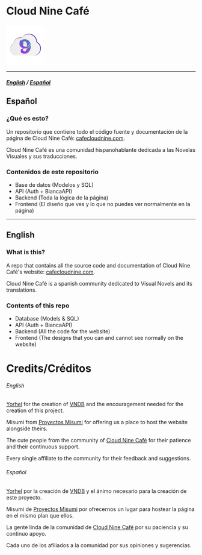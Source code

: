 Cloud Nine Café 
=====

### ![Logo](./public/logo.png)
---------
##### [English](#english) / [Español](#Español)

Español
---------

### ¿Qué es esto?
Un repositorio que contiene todo el código fuente y documentación de la página de Cloud Nine Café: [cafecloudnine.com](https://cafecloudnine.com).

Cloud Nine Café es una comunidad hispanohablante dedicada a las Novelas Visuales y sus traducciones.

### Contenidos de este repositorio
- Base de datos (Modelos y SQL)
- API (Auth + BiancaAPI)
- Backend (Toda la lógica de la página)
- Frontend (El diseño que ves y lo que no puedes ver normalmente en la página)
---------
English
---------
### What is this?
A repo that contains all the source code and documentation of Cloud Nine Café's website: [cafecloudnine.com](https://cafecloudnine.com).

Cloud Nine Café is a spanish community dedicated to Visual Novels and its translations.

### Contents of this repo
- Database (Models & SQL)
- API (Auth + BiancaAPI)
- Backend (All the code for the website)
- Frontend (The designs that you can and cannot see normally on the website)

Credits/Créditos
=======
###### English
[Yorhel](https://code.blicky.net/yorhel) for the creation of [VNDB](https://vndb.org/) and the encouragement needed for the creation of this project.

Misumi from [Proyectos Misumi](https://vn.misumi.com.ar/) for offering us a place to host the website alongside theirs.

The cute people from the community of [Cloud Nine Café](https://cafecloudnine.com/discord) for their patience and their continuous support.

Every single affiliate to the community for their feedback and suggestions.

###### Español
[Yorhel](https://code.blicky.net/yorhel) por la creación de [VNDB](https://vndb.org/) y el ánimo necesario para la creación de este proyecto.

Misumi de [Proyectos Misumi](https://vn.misumi.com.ar/) por ofrecernos un lugar para hostear la página en el mismo plan que ellos.

La gente linda de la comunidad de [Cloud Nine Café](https://cafecloudnine.com/discord) por su paciencia y su continuo apoyo.

Cada uno de los afiliados a la comunidad por sus opiniones y sugerencias.